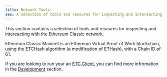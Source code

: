 ```yaml
---
title: Network Tools
seo: A selection of tools and resoures for inspecting and intereacting with the Ethereum Classic network. RPC Endpoints, Blockchain Explorers, and Network Monitors.
---
```


This section contains a selection of tools and resoures for inspecting and intereacting with the Ethereum Classic network.

Ethereum Classic Mainnet is an Ethereum Virtual Proof of Work blockchain, using the ETCHash algorithm (a modification of ETHash), with a Chain ID of 61.

If you are looking to run your an [ETC Client](/development/clients), you can find more infromation in the [Development](/development) section.
